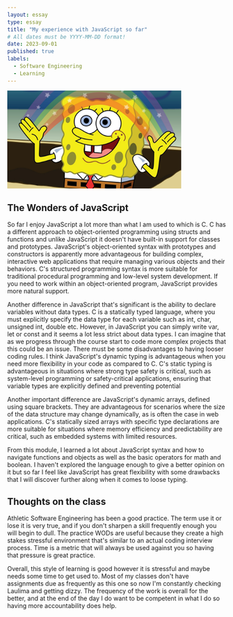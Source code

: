 ```yaml
---
layout: essay
type: essay
title: "My experience with JavaScript so far"
# All dates must be YYYY-MM-DD format!
date: 2023-09-01
published: true
labels:
  - Software Engineering
  - Learning
---
```


<img width="400px" class="rounded float-start pe-4" src="../img/Imaginationspongbob.jpg">

## The Wonders of JavaScript

So far I enjoy JavaScript a lot more than what I am used to which is C. C has a different approach to object-oriented programming using structs and functions and unlike JavaScript it doesn't have built-in support for classes and prototypes. JavaScript's object-oriented syntax with prototypes and constructors is apparently more advantageous for building complex, interactive web applications that require managing various objects and their behaviors. C's structured programming syntax is more suitable for traditional procedural programming and low-level system development. If you need to work within an object-oriented program, JavaScript provides more natural support.

Another difference in JavaScript that's significant is the ability to declare variables without data types. C is a statically typed language, where you must explicitly specify the data type for each variable such as int, char, unsigned int, double etc. However, in JavaScript you can simply write var, let or const and it seems a lot less strict about data types. I can imagine that as we progress through the course start to code more complex projects that this could be an issue. There must be some disadvantages to having looser coding rules. I think JavaScript's dynamic typing is advantageous when you need more flexibility in your code as compared to C. C's static typing is advantageous in situations where strong type safety is critical, such as system-level programming or safety-critical applications, ensuring that variable types are explicitly defined and preventing potential 

Another important difference are JavaScript's dynamic arrays, defined using square brackets. They are advantageous for scenarios where the size of the data structure may change dynamically, as is often the case in web applications. C's statically sized arrays with specific type declarations are more suitable for situations where memory efficiency and predictability are critical, such as embedded systems with limited resources.

From this module, I learned a lot about JavaScript syntax and how to navigate functions and objects as well as the basic operators for math and boolean. I haven't explored the language enough to give a better opinion on it but so far I feel like JavaScript has great flexibility with some drawbacks that I will discover further along when it comes to loose typing. 

## Thoughts on the class

Athletic Software Engineering has been a good practice. The term use it or lose it is very true, and if you don't sharpen a skill frequently enough you will begin to dull. The practice WODs are useful because they create a high stakes stressful environment that's similar to an actual coding interview process. Time is a metric that will always be used against you so having that pressure is great practice. 

Overall, this style of learning is good however it is stressful and maybe needs some time to get used to. Most of my classes don't have assignments due as frequently as this one so now I'm constantly checking Laulima and getting dizzy. The frequency of the work is overall for the better, and at the end of the day I do want to be competent in what I do so having more accountability does help.

